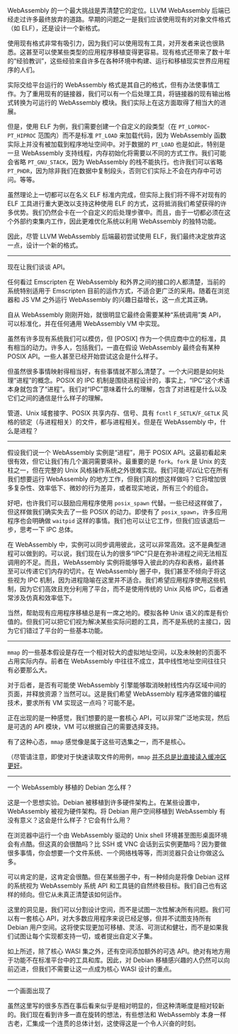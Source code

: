 WebAssembly 的一个最大挑战是弄清楚它的定位。LLVM WebAssembly 后端已经走过许多最终放弃的道路。早期的问题之一是我们应该使用现有的对象文件格式（如 ELF），还是设计一个新格式。

使用现有格式非常有吸引力，因为我们可以使用现有工具，对开发者来说也很熟悉。这甚至可以使某些类型的应用程序移植变得更容易。现有格式还带来了数十年的“经验教训”，这些经验来自许多在各种环境中构建、运行和移植现实世界应用程序的人们。

实际交给平台运行的 WebAssembly 格式是其自己的格式，但有办法使事情工作。为了重用现有的链接器，我们可以有一个后处理工具，将链接器的现有输出格式转换为可运行的 WebAssembly 模块。我们实际上在这方面取得了相当大的进展。

但是，使用 ELF 为例，我们需要创建一个自定义的段类型（在 `PT_LOPROC`-`PT_HIPROC` 范围内）而不是标准 `PT_LOAD` 来加载代码，因为 WebAssembly 函数实际上并没有被加载到程序地址空间中。对于数据的 `PT_LOAD` 也是如此，特别是一旦 WebAssembly 支持线程，内存初始化将需要以不同的方式工作。我们可能会省略 `PT_GNU_STACK`，因为 WebAssembly 的栈不能执行。也许我们可以省略 `PT_PHDR`，因为除非我们在数据中复制段头，否则它们实际上不会在内存中可访问。等等。

虽然理论上一切都可以在名义 ELF 标准内完成，但实际上我们将不得不对现有的 ELF 工具进行重大更改以支持这种使用 ELF 的方式，这将抵消我们希望获得的许多优势。我们仍然会卡在一个自定义的后处理步骤中。而且，由于一切都必须在这个外部约束集内工作，因此更难优化系统以利用 WebAssembly 的独特功能。

因此，尽管 LLVM WebAssembly 后端最初尝试使用 ELF，我们最终决定放弃这一点，设计一个新的格式。

---

现在让我们谈谈 API。

任何看过 Emscripten 在 WebAssembly 和外界之间的接口的人都清楚，当前的系统特别适用于 Emscripten 目前的运作方式，不适合更广泛的采用。随着在浏览器和 JS VM 之外运行 WebAssembly 的兴趣日益增长，这一点尤其正确。

自从 WebAssembly 刚刚开始，就很明显它最终会需要某种“系统调用”类 API，可以标准化，并在任何通用 WebAssembly VM 中实现。

虽然有许多现有系统我们可以模仿，但 [POSIX] 作为一个供应商中立的标准，具有相当的动力。许多人，包括我们，一直在假设 WebAssembly 最终会有某种 POSIX API。一些人甚至已经开始尝试这会是什么样子。

但虽然很多事情映射得相当好，有些事情就不那么清楚了。一个大问题是如何处理“进程”的概念。POSIX 的 IPC 机制是围绕进程设计的，事实上，“IPC”这个术语本身就包含了“进程”。我们对“IPC”意味着什么的理解，包含了对进程是什么以及它们之间的通信是什么样子的理解。

管道、Unix 域套接字、POSIX 共享内存、信号、具有 `fcntl` `F_SETLK`/`F_GETLK` 风格的锁定（与进程相关）的文件，都与进程相关。但是在 WebAssembly 中，什么是进程？

---

假设我们说一个 WebAssembly 实例是“进程”，用于 POSIX API。这最初看起来很有效，但它让我们有几个漏洞需要填补。最重要的是 `fork`。`fork` 是 Unix 的支柱之一，但在完整的 Unix 风格操作系统之外很难实现。我们可能*可以*让它在所有我们想要运行 WebAssembly 的地方工作，但我们真的想这样做吗？它将增加很多复杂性、效率低下、微妙的行为差异，或者现实地说，所有三个的组合。

好吧，也许我们可以鼓励应用程序使用 `posix_spawn` 代替。一些已经这样做了，但这样做我们确实失去了一些 POSIX 的动力。即使有了 `posix_spawn`，许多应用程序也会明确做 `waitpid` 这样的事情。我们也可以让它工作，但我们应该退后一步，思考一下 IPC 总体。

在 WebAssembly 中，实例可以同步调用彼此，这可以非常高效。这不是典型进程可以做到的。可以说，我们现在认为的很多“IPC”只是在弥补进程之间无法相互调用的不足。而且，WebAssembly 实例将能够导入彼此的内存和表格，最终甚至可以传递它们内存的切片。在 WebAssembly 圈子中，我们甚至不倾向于将这些视为 IPC 机制，因为进程隐喻在这里并不适合。我们希望应用程序使用这些机制，因为它们高效且充分利用了平台，而不是使用传统的 Unix 风格 IPC，后者通常涉及仿真和效率低下。

当然，帮助现有应用程序移植总是有一席之地的。模拟各种 Unix 语义的库是有价值的。但我们可以把它们视为解决某些实际问题的工具，而不是系统的主接口，因为它们错过了平台的一些基本功能。

---

`mmap` 的一些基本假设是存在一个相对较大的虚拟地址空间，以及未映射的页面不占用实际内存。前者在 WebAssembly 中往往不成立，其中线性地址空间往往只有必要那么大。

对于后者，是否有可能使 WebAssembly 引擎能够取消映射线性内存区域中间的页面，并释放资源？当然可以。这是我们希望 WebAssembly 程序通常做的编程技术，要求所有 VM 实现这一点吗？可能不是。

正在出现的是一种感觉，我们想要的是一套核心 API，可以非常广泛地实现，然后是可选的 API 模块，VM 可以根据自己的需要选择支持。

有了这种心态，`mmap` 感觉像是属于这些可选集之一，而不是核心。

（尽管请注意，即使对于快速读取文件的用例，`mmap` [并不总是比直接读入缓冲区更好](https://blog.burntsushi.net/ripgrep/)。

---

一个 WebAssembly 移植的 Debian 怎么样？

这是一个思想实验。Debian 被移植到许多硬件架构上。在某些设置中，WebAssembly 被视为硬件架构。将 Debian 用户空间移植到 WebAssembly 有没有意义？这会是什么样子？它会有什么用？

在浏览器中运行一个由 WebAssembly 驱动的 Unix  shell 环境甚至图形桌面环境会有点酷。但这真的会很酷吗？比 SSH 或 VNC 会话到云实例更酷吗？因为要做很多事情，你会想要一个文件系统、一个网络栈等等，而浏览器只会让你做这么多。

可以肯定的是，这肯定会很酷。但在某些圈子中，有一种倾向是将像 Debian 这样的系统视为 WebAssembly 系统 API 和工具链的自然终极目标。我们自己也有这样的倾向。但它从未真正清楚该如何运作。

这里的洞见是，我们可以分割设计空间，而不是试图一次性解决所有问题。我们可以有一套核心 API，对大多数应用程序来说已经足够，但并不试图支持所有 Debian 用户空间。这将使实现更加可移植、灵活、可测试和健壮，而不是如果我们试图让每个实现都支持一切，或者提出自定义子集。

如上所述，除了核心 WASI 集之外，还有空间添加额外的可选 API。绝对有地方用于功能不在标准平台中的工具和库。因此，对 Debian 移植感兴趣的人仍然可以向前迈进，但我们不需要让这一点成为核心 WASI 设计的重点。

---

一个画面出现了

虽然这里写的很多东西在事后看来似乎是相对明显的，但这种清晰度是相对较新的。我们现在看到许多一直在旋转的想法，有些想法和 WebAssembly 本身一样古老，汇集成一个连贯的总体计划，这使得这是一个令人兴奋的时刻。

